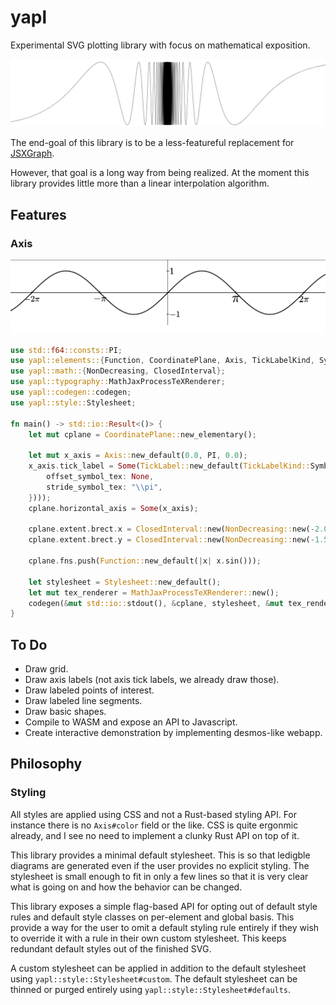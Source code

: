 # yapl
Experimental SVG plotting library with focus on mathematical exposition.

![sin(1/x)](readme-assets/sin1overx.png)

The end-goal of this library is to be a less-featureful replacement for 
[JSXGraph](https://jsxgraph.uni-bayreuth.de/wp/index.html).

However, that goal is a long way from being realized. At the moment this library
provides little more than a linear interpolation algorithm.

## Features

### Axis 
![sinx](readme-assets/sinx.png)

```rust
use std::f64::consts::PI;
use yapl::elements::{Function, CoordinatePlane, Axis, TickLabelKind, SymbolicTickLabel, TickLabel};
use yapl::math::{NonDecreasing, ClosedInterval};
use yapl::typography::MathJaxProcessTeXRenderer;
use yapl::codegen::codegen;
use yapl::style::Stylesheet;

fn main() -> std::io::Result<()> {
    let mut cplane = CoordinatePlane::new_elementary();

    let mut x_axis = Axis::new_default(0.0, PI, 0.0);
    x_axis.tick_label = Some(TickLabel::new_default(TickLabelKind::Symbolic(SymbolicTickLabel {
        offset_symbol_tex: None,
        stride_symbol_tex: "\\pi",
    })));
    cplane.horizontal_axis = Some(x_axis);
    
    cplane.extent.brect.x = ClosedInterval::new(NonDecreasing::new(-2.0 * PI - 1.0, 2.0 * PI + 1.0));
    cplane.extent.brect.y = ClosedInterval::new(NonDecreasing::new(-1.5, 1.5));

    cplane.fns.push(Function::new_default(|x| x.sin()));
    
    let stylesheet = Stylesheet::new_default();
    let mut tex_renderer = MathJaxProcessTeXRenderer::new();
    codegen(&mut std::io::stdout(), &cplane, stylesheet, &mut tex_renderer)
}
```

## To Do 
- Draw grid.
- Draw axis labels (not axis tick labels, we already draw those).
- Draw labeled points of interest.
- Draw labeled line segments.
- Draw basic shapes.
- Compile to WASM and expose an API to Javascript.
- Create interactive demonstration by implementing desmos-like webapp.

## Philosophy
### Styling

All styles are applied using CSS and not a Rust-based styling API. For instance there 
is no `Axis#color` field or the like. CSS is quite ergonmic already, and I see no need to
implement a clunky Rust API on top of it. 

This library provides a minimal default stylesheet. This is so that ledigble diagrams are generated
even if the user provides no explicit styling. The stylesheet is small enough to fit in only 
a few lines so that it is very clear what is going on and how the behavior can be changed. 

This library exposes a simple flag-based API for opting out of default style rules
and default style  classes on per-element and global basis. This provide a way for the user
to omit a default styling rule entirely if they wish to override it with a rule in their own 
custom stylesheet. This keeps redundant default styles out of the finished SVG.

A custom stylesheet can be applied in addition to the default stylesheet using 
`yapl::style::Stylesheet#custom`. The default stylesheet can be thinned or purged entirely
using `yapl::style::Stylesheet#defaults`. 
